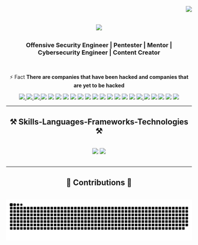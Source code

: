 <img align="right" src="https://visitor-badge.laobi.icu/badge?page_id=Wh1teHatUn1c0rn.Wh1teHatUn1c0rn" />

<h1 align="center">
    <img src="https://readme-typing-svg.herokuapp.com/?font=Righteous&size=35&center=true&vCenter=true&width=600&height=70&duration=4000&lines=Offensive+Unicorn+Crew+says+hi!;" />
</h1>

<h3 align="center">Offensive Security Engineer | Pentester | Mentor | Cybersecurity Engineer | Content Creator</h3>

<br/>

<div align="center">

 ⚡ Fact **There are companies that have been hacked and companies that are yet to be hacked**

 </div>
 
<div align="center"> 
  <a href="mailto:vuk.markovic0101@gmail.com">
    <img src="https://img.shields.io/badge/Gmail-333333?style=for-the-badge&logo=gmail&logoColor=red" />
  </a>
  <a href="https://www.linkedin.com/in/vuk-markovic-60793b1b1/" target="_blank">
    <img src="https://img.shields.io/badge/LinkedIn-0077B5?style=for-the-badge&logo=linkedin&logoColor=white" target="_blank" />
  </a>
  <a href="https://vukblog.com" target="_blank">
     <img src="https://img.shields.io/badge/Blogger-FF5722?style=for-the-badge&logo=blogger&logoColor=white" target="_blank" /> <!-- sqlite, safari, google-chrome are other good icon options -->
  </a>
    <img src="https://img.shields.io/badge/Sonarqube-5190cf?style=for-the-badge&logo=sonarqube&logoColor=white" target="_blank"/>
    <img src="https://img.shields.io/badge/Oracle-F80000?style=for-the-badge&logo=oracle&logoColor=black" target="_blank"/>
    <img src="https://img.shields.io/badge/Vercel-000000?style=for-the-badge&logo=vercel&logoColor=white" target="_blank"/>
    <img src="https://img.shields.io/badge/ngrok-140648?style=for-the-badge&logo=Ngrok&logoColor=white" target="_blank"/>
    <img src="https://img.shields.io/badge/Swagger-85EA2D?style=for-the-badge&logo=Swagger&logoColor=white" target="_blank"/>
    <img src="https://img.shields.io/badge/Xampp-F37623?style=for-the-badge&logo=xampp&logoColor=white" target="_blank"/>
    <img src="https://img.shields.io/badge/Discord-5865F2?style=for-the-badge&logo=discord&logoColor=white" target="_blank"/>
    <img src="https://img.shields.io/badge/Debian-A81D33?style=for-the-badge&logo=debian&logoColor=white" target="_blank"/>
    <img src="https://img.shields.io/badge/Qubes%20OS-3874D8?style=for-the-badge&logo=qubesos&logoColor=white" target="_blank"/>
    <img src="https://img.shields.io/badge/CISCO-1BA0D7?style=for-the-badge&logo=cisco&logoColor=white" target="_blank"/>
    <img src="https://img.shields.io/badge/HackTheBox-111927?style=for-the-badge&logo=Hack%20The%20Box&logoColor=9FEF00" target="_blank"/>
    <img src="https://img.shields.io/badge/Codechef-%23B92B27.svg?&style=for-the-badge&logo=Codechef&logoColor=white" target="_blank"/>
    <img src="https://img.shields.io/badge/Splunk-000000?style=for-the-badge&logo=Splunk&logoColor=white" target="_blank"/>
  <a href="https://youtube.com/@OffensiveUnicornCrew">  
    <img src="https://img.shields.io/badge/YouTube-FF0000?style=for-the-badge&logo=youtube&logoColor=white" target="_blank"/>
  </a>
    <img src="https://img.shields.io/badge/Splunk-000000?style=for-the-badge&logo=Splunk&logoColor=white" target="_blank"/>
    <img src="https://img.shields.io/badge/VMware-231f20?style=for-the-badge&logo=VMware&logoColor=white" target="_blank"/>
    <img src="https://img.shields.io/badge/Tor_Browser-7D4698?style=for-the-badge&logo=Tor-Browser&logoColor=white" target="_blank"/>
    <img src="https://img.shields.io/badge/Jira-0052CC?style=for-the-badge&logo=Jira&logoColor=white" target="_blank"/>
    <img src="https://img.shields.io/badge/Redmine-9C0000?style=for-the-badge&logo=Redmine&logoColor=white" target="_blank"/>
</div>

 <hr/>
 
<h2 align="center">⚒️ Skills-Languages-Frameworks-Technologies ⚒️</h2>
<br/>
<div align="center">
    <img src="https://skillicons.dev/icons?i=azure,bootstrap,aws,cloudflare,debian,github,django,docker,git,bash,py,raspberrypi,redhat,tensorflow,terraform" />
    <img src="https://skillicons.dev/icons?i=elasticsearch,graphql,javascript,jquery,kali,linux,mongodb,mint,postgres,postman,mysql,powershell,ubuntu,windows" /><br>
</div>

<br/>
<hr/>

<div align="center">
  <h2>🐍 Contributions 🐍</h2>
  <br>
  <img alt="snake eating my contributions" src="https://raw.githubusercontent.com/Wh1teHatUn1c0rn/Wh1teHatUn1c0rn/output/github-contribution-grid-snake.svg" />
  
  <br/><br/><br/>
</div>

